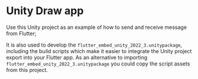 # Unity Draw app

Use this Unity project as an example of how to send and receive message from Flutter;

It is also used to develop the `flutter_embed_unity_2022_3.unitypackage`, including the build scripts which make it easier to integrate the Unity project export into your Flutter app. As an alternative to importing `flutter_embed_unity_2022_3.unitypackage` you could copy the script assets from this project.
